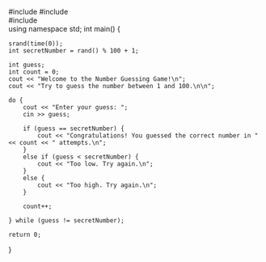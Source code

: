 
#include <iostream>
#include <cstdlib>  
#include <ctime>    
using namespace std;
int main() {

    srand(time(0));
    int secretNumber = rand() % 100 + 1;

    int guess;
    int count = 0;
    cout << "Welcome to the Number Guessing Game!\n";
    cout << "Try to guess the number between 1 and 100.\n\n";

    do {
        cout << "Enter your guess: ";
        cin >> guess;

        if (guess == secretNumber) {
            cout << "Congratulations! You guessed the correct number in " << count << " attempts.\n";
        }
        else if (guess < secretNumber) {
            cout << "Too low. Try again.\n";
        }
        else {
            cout << "Too high. Try again.\n";
        }

        count++;

    } while (guess != secretNumber);

    return 0;
}
